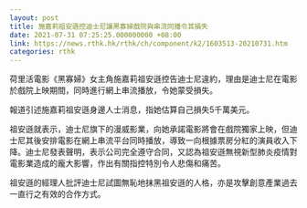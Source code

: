 ```yaml
---
layout: post
title: 施嘉莉祖安遜控迪士尼讓黑寡婦戲院與串流同播令其損失
date: 2021-07-31 07:25:25.000000000 +08:00
link: https://news.rthk.hk/rthk/ch/component/k2/1603513-20210731.htm
categories: rthk
---
```


荷里活電影《黑寡婦》女主角施嘉莉祖安遜控告迪士尼違約，理由是迪士尼在電影於戲院上映期間，同時進行網上串流播放，令她蒙受損失。

報道引述施嘉莉祖安遜身邊人士消息，指她估算自己損失5千萬美元。

祖安遜就表示，迪士尼旗下的漫威影業，向她承諾電影將會在戲院獨家上映，但迪士尼其後安排電影在網上串流平台同時播放，導致一向根據票房分紅的演員收入下降。迪士尼發表聲明，表示公司完全遵守合同，又認為祖安遜無視新型肺炎疫情對電影業造成的龐大影響，作出有關指控特別令人悲傷和痛苦。

祖安遜的經理人批評迪士尼試圖無恥地抹黑祖安遜的人格，亦是攻擊創意產業過去一直行之有效的合作方式。
